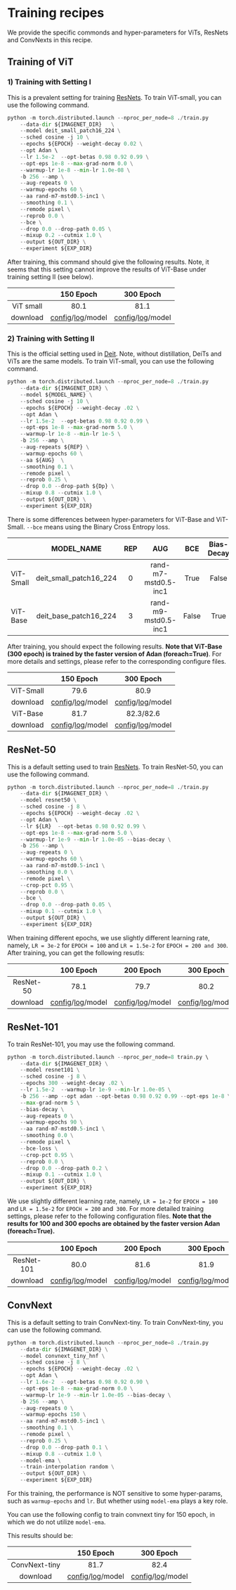# Training recipes 

We provide the specific commonds and hyper-parameters for ViTs, ResNets and ConvNexts in this recipe.



## Training of ViT

### 1) Training with Setting I

This is a prevalent setting for training [ResNets](https://arxiv.org/abs/2110.00476). To train ViT-small, you can use the following command.

```python
python -m torch.distributed.launch --nproc_per_node=8 ./train.py 
    --data-dir ${IMAGENET_DIR}   \
    --model deit_small_patch16_224 \
    --sched cosine -j 10 \
    --epochs ${EPOCH} --weight-decay 0.02 \
    --opt Adan \ 
    --lr 1.5e-2  --opt-betas 0.98 0.92 0.99 \
    --opt-eps 1e-8 --max-grad-norm 0.0 \
    --warmup-lr 1e-8 --min-lr 1.0e-08 \
    -b 256 --amp \
    --aug-repeats 0 \
    --warmup-epochs 60 \
    --aa rand-m7-mstd0.5-inc1 \
    --smoothing 0.1 \
    --remode pixel \
    --reprob 0.0 \
    --bce \
    --drop 0.0 --drop-path 0.05 \
    --mixup 0.2 --cutmix 1.0 \
    --output ${OUT_DIR} \
    --experiment ${EXP_DIR}
```

After training, this command should give the following results. Note, it seems that this setting cannot  improve the results of ViT-Base under training setting II (see below).

|           |                          150 Epoch                           |                          300 Epoch                           |
| :-------: | :----------------------------------------------------------: | :----------------------------------------------------------: |
| ViT small |                             80.1                             |                             81.1                             |
| download  | [config](./exp_results/ViT/small/args_vit-s_150-I.yaml)/[log](./exp_results/ViT/small/summary_vit-s_150-I.csv)/model | [config](./exp_results/ViT/small/args_vit-s_300-I.yaml)/[log](./exp_results/ViT/small/summary_vit-s_300-I.csv)/model |





### 2) Training with Setting II

This is the official setting used in [Deit](https://github.com/facebookresearch/deit). Note, without distillation, DeiTs and ViTs are the same models. To train ViT-small, you can use the following command.

```python
python -m torch.distributed.launch --nproc_per_node=8 ./train.py 
    --data-dir ${IMAGENET_DIR} \
    --model ${MODEL_NAME} \
    --sched cosine -j 10 \
    --epochs ${EPOCH} --weight-decay .02 \
    --opt Adan \ 
    --lr 1.5e-2  --opt-betas 0.98 0.92 0.99 \
    --opt-eps 1e-8 --max-grad-norm 5.0 \
    --warmup-lr 1e-8 --min-lr 1e-5 \
    -b 256 --amp \
    --aug-repeats ${REP} \
    --warmup-epochs 60 \
    --aa ${AUG}  \
    --smoothing 0.1 \
    --remode pixel \
    --reprob 0.25 \
    --drop 0.0 --drop-path ${Dp} \
    --mixup 0.8 --cutmix 1.0 \
    --output ${OUT_DIR} \
    --experiment ${EXP_DIR}
```
There is some differences between hyper-parameters for ViT-Base and ViT-Small. `--bce` means using the Binary Cross Entropy loss. 

|           |       MODEL_NAME       | REP  |         AUG          |  BCE  | Bias-Decay | Drop-path |
| --------- | :--------------------: | :--: | :------------------: | :---: | :--------: | :-------: |
| ViT-Small | deit_small_patch16_224 |  0   | rand-m7-mstd0.5-inc1 | True  |   False    |    0.1    |
| ViT-Base  | deit_base_patch16_224  |  3   | rand-m9-mstd0.5-inc1 | False |    True    |    0.2    |

After training, you should expect the following results. **Note that ViT-Base (300 epoch) is trained by the faster version of Adan (foreach=True)**. For more details and settings, please refer to the corresponding configure files.

|           |                          150 Epoch                           |                          300 Epoch                           |
| :-------: | :----------------------------------------------------------: | :----------------------------------------------------------: |
| ViT-Small |                             79.6                             |                             80.9                             |
| download  | [config](./exp_results/ViT/small/args_vit-s_150.yaml)/[log](./exp_results/ViT/small/summary_vit-s_150.csv)/model | [config](./exp_results/ViT/small/args_vit-s_300.yaml)/[log](./exp_results/ViT/small/summary_vit-s_300.csv)/model |
| ViT-Base  |                             81.7                             |                          82.3/82.6                           |
| download  | [config](./exp_results/ViT/base/args_vit-B_150.yaml)/[log](./exp_results/ViT/base/summary_vit-B_150.csv)/model | [config](./exp_results/ViT/base/args_vit-B_300_T.yaml)/[log](./exp_results/ViT/base/summary_vit-B_300_T.csv)/model |



## ResNet-50
This is a default setting used to train [ResNets](https://arxiv.org/abs/2110.00476). To train ResNet-50, you can use the following command.

```python
python -m torch.distributed.launch --nproc_per_node=8 ./train.py 
    --data-dir ${IMAGENET_DIR} \
    --model resnet50 \
    --sched cosine -j 8 \
    --epochs ${EPOCH} --weight-decay .02 \
    --opt Adan \ 
    --lr ${LR}  --opt-betas 0.98 0.92 0.99 \
    --opt-eps 1e-8 --max-grad-norm 5.0 \
    --warmup-lr 1e-9 --min-lr 1.0e-05 --bias-decay \
    -b 256 --amp \
    --aug-repeats 0 \
    --warmup-epochs 60 \
    --aa rand-m7-mstd0.5-inc1 \
    --smoothing 0.0 \
    --remode pixel \
    --crop-pct 0.95 \
    --reprob 0.0 \
    --bce \
    --drop 0.0 --drop-path 0.05 \
    --mixup 0.1 --cutmix 1.0 \
    --output ${OUT_DIR} \
    --experiment ${EXP_DIR}
```

When training different epochs, we use slightly different learning rate, namely, `LR = 3e-2` for `EPOCH = 100` and `LR = 1.5e-2` for `EPOCH = 200 and 300`. After training, you can get the following resutls:

|           |                          100 Epoch                           |                          200 Epoch                           |                          300 Epoch                           |
| :-------: | :----------------------------------------------------------: | :----------------------------------------------------------: | :----------------------------------------------------------: |
| ResNet-50 |                             78.1                             |                             79.7                             |                             80.2                             |
| download  | [config](./exp_results/ResNet/Res50/args_res50_100.yaml)/[log](./exp_results/ResNet/Res50/summary_res50_100.csv)/model | [config](./exp_results/ResNet/Res50/args_res50_200.yaml)/[log](./exp_results/ResNet/Res50/summary_res50_200.csv)/model | [config](./exp_results/ResNet/Res50/args_res50_300.yaml)/[log](./exp_results/ResNet/Res50/summary_res50_300.csv)/model |



## ResNet-101

To train ResNet-101, you may use the following command.

```python
python -m torch.distributed.launch --nproc_per_node=8 train.py \ 
    --data-dir ${IMAGENET_DIR} \
    --model resnet101 \
    --sched cosine -j 8 \
    --epochs 300 --weight-decay .02 \
    --lr 1.5e-2  --warmup-lr 1e-9 --min-lr 1.0e-05 \
    -b 256 --amp --opt adan --opt-betas 0.98 0.92 0.99 --opt-eps 1e-8 \
    --max-grad-norm 5 \
    --bias-decay \
    --aug-repeats 0 \
    --warmup-epochs 90 \
    --aa rand-m7-mstd0.5-inc1 \
    --smoothing 0.0 \
    --remode pixel \ 
    --bce-loss \
    --crop-pct 0.95 \
    --reprob 0.0 \
    --drop 0.0 --drop-path 0.2 \
    --mixup 0.1 --cutmix 1.0 \
    --output ${OUT_DIR} \
    --experiment ${EXP_DIR}

```

We use slightly different learning rate, namely, `LR = 1e-2` for `EPOCH = 100` and `LR = 1.5e-2` for `EPOCH = 200` and` 300`. For more detailed training settings, please refer to the following configuration files. **Note that the results for 100 and 300 epochs are obtained by the faster version Adan (foreach=True).**

|            |                          100 Epoch                           |                          200 Epoch                           |                          300 Epoch                           |
| :--------: | :----------------------------------------------------------: | :----------------------------------------------------------: | :----------------------------------------------------------: |
| ResNet-101 |                             80.0                             |                             81.6                             |                             81.9                             |
|  download  | [config](./exp_results/ResNet/Res101/args_res101_100.yaml)/[log](./exp_results/ResNet/Res101/summary_res101_100.csv)/model | [config](./exp_results/ResNet/Res101/args_res101_200.yaml)/[log](./exp_results/ResNet/Res101/summary_res101_200.csv)/model | [config](./exp_results/ResNet/Res101/args_res101_300.yaml)/[log](./exp_results/ResNet/Res101/summary_res101_300.csv)/model |



## ConvNext

This is a default setting to train ConvNext-tiny. To train ConvNext-tiny, you can use the following command.

```python
python -m torch.distributed.launch --nproc_per_node=8 ./train.py 
    --data-dir ${IMAGENET_DIR} \
    --model convnext_tiny_hnf \
    --sched cosine -j 8 \
    --epochs ${EPOCH} --weight-decay .02 \
    --opt Adan \ 
    --lr 1.6e-2  --opt-betas 0.98 0.92 0.90 \
    --opt-eps 1e-8 --max-grad-norm 0.0 \
    --warmup-lr 1e-9 --min-lr 1.0e-05 --bias-decay \
    -b 256 --amp \
    --aug-repeats 0 \
    --warmup-epochs 150 \
    --aa rand-m7-mstd0.5-inc1 \
    --smoothing 0.1 \
    --remode pixel \
    --reprob 0.25 \
    --drop 0.0 --drop-path 0.1 \
    --mixup 0.8 --cutmix 1.0 \
    --model-ema \
    --train-interpolation random \
    --output ${OUT_DIR} \
    --experiment ${EXP_DIR}
```

For this training, the performance is NOT sensitive to some hyper-params, such as `warmup-epochs` and `lr`.  But whether using `model-ema` plays a key role. 

You can use the following config to train convnext tiny for 150 epoch, in which we do not utilize `model-ema`.

This results should be:

|               |                          150 Epoch                           |                          300 Epoch                           |
| :-----------: | :----------------------------------------------------------: | :----------------------------------------------------------: |
| ConvNext-tiny |                             81.7                             |                             82.4                             |
|   download    | [config](./exp_results/ConvNext/small/args_cvnext_150.yaml)/[log](./exp_results/ConvNext/small/summary_cvnext_150.csv)/model | [config](./exp_results/ConvNext/small/args_cvnext_300.yaml)/[log](./exp_results/ConvNext/small/summary_cvnext_300.csv)/model |

